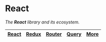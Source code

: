 # React

_The **React** library and its ecosystem._

| [React](./mds/react/README.md) | [Redux](./mds/redux/README.md) | [Router](./mds/router/README.md) | [Query](./mds/query/README.md) | [More](./mds/more/README.md) |
| ------------------------------ | ------------------------------ | -------------------------------- | ------------------------------ | ---------------------------- |
